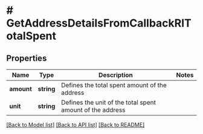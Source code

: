 # # GetAddressDetailsFromCallbackRITotalSpent

## Properties

Name | Type | Description | Notes
------------ | ------------- | ------------- | -------------
**amount** | **string** | Defines the total spent amount of the address |
**unit** | **string** | Defines the unit of the total spent amount of the address |

[[Back to Model list]](../../README.md#models) [[Back to API list]](../../README.md#endpoints) [[Back to README]](../../README.md)
